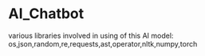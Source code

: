 # AI_Chatbot
various libraries involved in using of this AI model:
os,json,random,re,requests,ast,operator,nltk,numpy,torch
